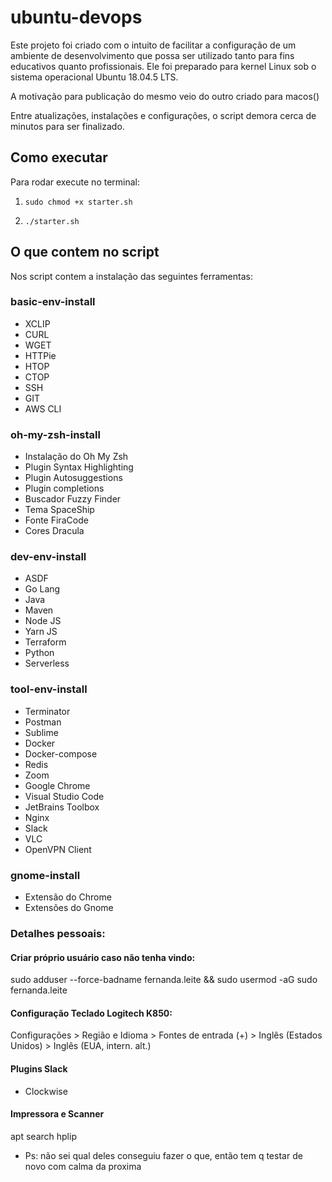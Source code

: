 # ubuntu-devops

Este projeto foi criado com o intuito de facilitar a configuração de um ambiente de desenvolvimento que possa ser utilizado tanto para fins educativos quanto profissionais. Ele foi preparado para kernel Linux sob o sistema operacional Ubuntu 18.04.5 LTS. 

A motivação para publicação do mesmo veio do outro criado para macos()

Entre atualizações, instalações e configurações, o script demora cerca de minutos para ser finalizado. 

## Como executar

Para rodar execute no terminal:

1. `sudo chmod +x starter.sh`

2. `./starter.sh`

## O que contem no script

Nos script contem a instalação das seguintes ferramentas:

### basic-env-install

* XCLIP
* CURL
* WGET
* HTTPie
* HTOP
* CTOP
* SSH
* GIT
* AWS CLI

### oh-my-zsh-install

* Instalação do Oh My Zsh
* Plugin Syntax Highlighting
* Plugin Autosuggestions
* Plugin completions
* Buscador Fuzzy Finder
* Tema SpaceShip
* Fonte FiraCode
* Cores Dracula

### dev-env-install

* ASDF
* Go Lang
* Java
* Maven
* Node JS
* Yarn JS
* Terraform
* Python
* Serverless

### tool-env-install

* Terminator
* Postman
* Sublime
* Docker
* Docker-compose
* Redis
* Zoom
* Google Chrome
* Visual Studio Code
* JetBrains Toolbox
* Nginx
* Slack
* VLC
* OpenVPN Client

### gnome-install

* Extensão do Chrome
* Extensões do Gnome

### Detalhes pessoais:

#### Criar próprio usuário caso não tenha vindo:

sudo adduser --force-badname fernanda.leite && sudo usermod -aG sudo fernanda.leite

#### Configuração Teclado Logitech K850:

Configurações > Região e Idioma > Fontes de entrada (+) > Inglês (Estados Unidos) > Inglês (EUA, intern. alt.)

#### Plugins Slack

* Clockwise

#### Impressora e Scanner

apt search hplip

* Ps: não sei qual deles conseguiu fazer o que, então tem q testar de novo com calma da proxima
